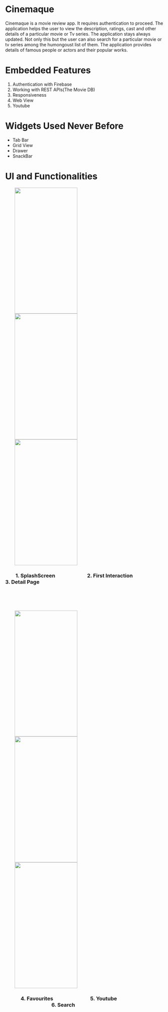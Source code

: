 # Cinemaque
<p align='left'>Cinemaque is a movie review app. It requires authentication to proceed. The application helps the user to view the description, ratings, cast and other details of a particular movie or Tv series. The application stays always updated. Not only this but the user can also search for a particular movie or tv series among the humongoust list of them. The application provides details of famous people or actors and their popular works.
</p>  

#    Embedded Features<br>
 1. Authentication with Firebase<br>
 2. Working with REST APIs(The Movie DB)<br>
 3. Responsiveness<br>
 4. Web View<br>
 5. Youtube<br>

# Widgets Used Never Before<br>
- Tab Bar<br>
- Grid View<br>
- Drawer<br>
- SnackBar<br>

# UI and Functionalities<br>
<p>
 <img src = 'Readme/splashscreen.gif' height = 400 width = 200 hspace=30 >
 <img src = 'Readme/first.gif' height = 400 width = 200 hspace=30 >
 <img src = 'Readme/second.gif' height = 400 width = 200 hspace=30 >
 </p>
 <h3>&emsp;&emsp;1. SplashScreen  &emsp;&emsp;&emsp;&emsp;&emsp;&emsp;2. First Interaction &emsp;&emsp;&emsp;&emsp;&emsp;3. Detail Page </h3>
 <br/><br/><br/>
<p>
 <img src = 'Readme/third.gif' height = 400 width = 200 hspace=30 >
 <img src = 'Readme/fourth.gif' height = 400 width = 200 hspace=30 >
 <img src = 'Readme/fifth.gif' height = 400 width = 200 hspace=30 >
 </p>
 <h3>&emsp;&emsp;&emsp;4. Favourites  &emsp;&emsp;&emsp;&emsp;&emsp;&emsp;&emsp;5. Youtube &emsp;&emsp;&emsp;&emsp;&emsp;&emsp;&emsp;&emsp;&emsp;6. Search </h3>
 
 


